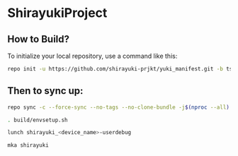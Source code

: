 ShirayukiProject
====================

How to Build?
-------------

To initialize your local repository, use a 
command like this:

```bash
repo init -u https://github.com/shirayuki-prjkt/yuki_manifest.git -b tsushima-13
```
  
Then to sync up:
----------------

```bash
repo sync -c --force-sync --no-tags --no-clone-bundle -j$(nproc --all) --optimized-fetch --prune
```

```bash
. build/envsetup.sh
```

```bash
lunch shirayuki_<device_name>-userdebug
```

```bash
mka shirayuki
```

